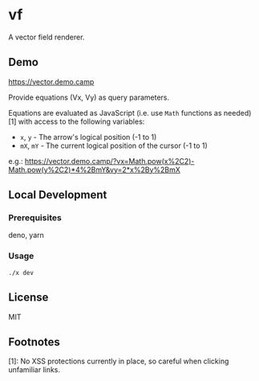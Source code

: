 # vf

A vector field renderer.

## Demo

https://vector.demo.camp

Provide equations (Vx, Vy) as query parameters.

Equations are evaluated as JavaScript (i.e. use `Math` functions as needed) [1] with
access to the following variables:
- `x`, `y` - The arrow's logical position (-1 to 1)
- `mX`, `mY` - The current logical position of the cursor (-1 to 1)

e.g.: https://vector.demo.camp/?vx=Math.pow(x%2C2)-Math.pow(y%2C2)*4%2BmY&vy=2*x%2By%2BmX

## Local Development

### Prerequisites

deno, yarn

### Usage 

```
./x dev
```

## License

MIT

## Footnotes

[1]: No XSS protections currently in place, so careful when clicking unfamiliar links.
